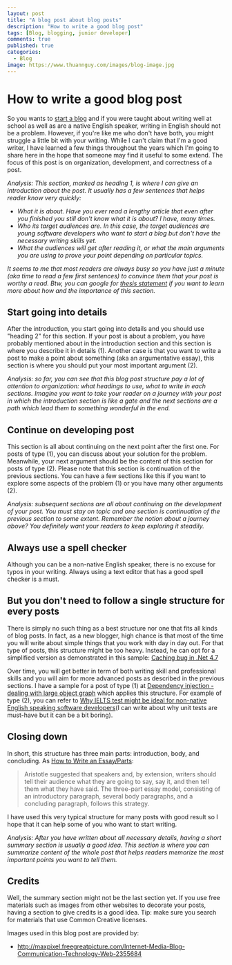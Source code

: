 ```yaml
---
layout: post
title: "A blog post about blog posts"
description: "How to write a good blog post"
tags: [Blog, blogging, junior developer]
comments: true
published: true
categories:
  - Blog
image: https://www.thuannguy.com/images/blog-image.jpg
---
```

# How to write a good blog post

So you wants to [start a blog](https://www.thuannguy.com/blog/2017/09/10/how-to-start-a-blog/) and if you were taught about writing well at school as well as are a native English speaker, writing in English should not be a problem. However, if you're like me who don't have both, you might struggle a little bit with your writing. While I can't claim that I'm a good writer, I have learned a few things throughout the years which I'm going to share here in the hope that someone may find it useful to some extend. The focus of this post is on organization, development, and correctness of a post.

*Analysis: This section, marked as heading 1, is where I can give an introduction about the post. It usually has a few sentences that helps reader know very quickly:*

- *What it is about. Have you ever read a lengthy article that even after you finished you still don't know what it is about? I have, many times.*
- *Who its target audiences are. In this case, the target audiences are young software developers who want to start a blog but don't have the necessary writing skills yet.*
- *What the audiences will get after reading it, or what the main arguments you are using to prove your point depending on particular topics.*

*It seems to me that most readers are always busy so you have just a minute (aka time to read a few first sentences) to convince them that your post is worthy a read. Btw, you can google for [thesis statement](https://en.wikipedia.org/wiki/Thesis_statement) if you want to learn more about how and the importance of this section.*

## Start going into details

After the introduction, you start going into details and you should use "heading 2" for this section. If your post is about a problem, you have probably mentioned about in the introduction section and this section is where you describe it in details (1). Another case is that you want to write a post to make a point about something (aka an argumentative essay), this section is where you should put your most important argument (2).

*Analysis: so far, you can see that this blog post structure pay a lot of attention to organization: what headings to use, what to write in each sections. Imagine you want to take your reader on a journey with your post in which the introduction section is like a gate and the next sections are a path which lead them to something wonderful in the end.*

## Continue on developing post

This section is all about continuing on the next point after the first one. For posts of type (1), you can discuss about your solution for the problem. Meanwhile, your next argument should be the content of this section for posts of type (2). Please note that this section is continuation of the previous sections. You can have a few sections like this if you want to explore some aspects of the problem (1) or you have many other arguments (2).

*Analysis: subsequent sections are all about continuing on the development of your post. You must stay on topic and one section is continuation of the previous section to some extent. Remember the notion about a journey above? You definitely want your readers to keep exploring it steadily.*

## Always use a spell checker

Although you can be a non-native English speaker, there is no excuse for typos in your writing. Always using a text editor that has a good spell checker is a must.

## But you don't need to follow a single structure for every posts

There is simply no such thing as a best structure nor one that fits all kinds of blog posts. In fact, as a new blogger, high chance is that most of the time you will write about simple things that you work with day in day out. For that type of posts, this structure might be too heavy. Instead, he can opt for a simplified version as demonstrated in this sample: [Caching bug in .Net 4.7](https://www.thuannguy.com/blog/2017/09/18/Caching-bug-in-Net-4-7)

Over time, you will get better in term of both writing skill and professional skills and you will aim for more advanced posts as described in the previous sections. I have a sample for a post of type (1) at [Dependency injection - dealing with large object graph](https://www.thuannguy.com/blog/2017/07/21/Dependency-injection-dealing-with-large-object-graph-writing-analysis) which applies this structure. For example of type (2), you can refer to [Why IELTS test might be ideal for non-native English speaking software developers](https://www.thuannguy.com/blog/Why-IELTS-test-might-be-ideal-for-software-developers)(I can write about why unit tests are must-have but it can be a bit boring).

## Closing down

In short, this structure has three main parts: introduction, body, and concluding. As [How to Write an Essay/Parts](https://en.wikibooks.org/wiki/How_to_Write_an_Essay/Parts#Concluding_Paragraph):

> Aristotle suggested that speakers and, by extension, writers should tell their audience what they are going to say, say it, and then tell them what they have said. The three-part essay model, consisting of an introductory paragraph, several body paragraphs, and a concluding paragraph, follows this strategy.

I have used this very typical structure for many posts with good result so I hope that it can help some of you who want to start writing.

*Analysis: After you have written about all necessary details, having a short summary section is usually a good idea. This section is where you can summarize content of the whole post that helps readers memorize the most important points you want to tell them.*

## Credits

Well, the summary section might not be the last section yet. If you use free materials such as images from other websites to decorate your posts, having a section to give credits is a good idea. Tip: make sure you search for materials that use Common Creative licenses.

Images used in this blog post are provided by:

- http://maxpixel.freegreatpicture.com/Internet-Media-Blog-Communication-Technology-Web-2355684